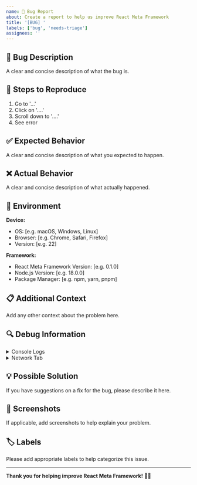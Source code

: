 ```yaml
---
name: 🐛 Bug Report
about: Create a report to help us improve React Meta Framework
title: '[BUG] '
labels: ['bug', 'needs-triage']
assignees: ''
---
```


## 🐛 Bug Description

A clear and concise description of what the bug is.

## 🔄 Steps to Reproduce

1. Go to '...'
2. Click on '....'
3. Scroll down to '....'
4. See error

## ✅ Expected Behavior

A clear and concise description of what you expected to happen.

## ❌ Actual Behavior

A clear and concise description of what actually happened.

## 📱 Environment

**Device:**
- OS: [e.g. macOS, Windows, Linux]
- Browser: [e.g. Chrome, Safari, Firefox]
- Version: [e.g. 22]

**Framework:**
- React Meta Framework Version: [e.g. 0.1.0]
- Node.js Version: [e.g. 18.0.0]
- Package Manager: [e.g. npm, yarn, pnpm]

## 📋 Additional Context

Add any other context about the problem here.

## 🔍 Debug Information

<details>
<summary>Console Logs</summary>

```
Paste any console logs or error messages here
```

</details>

<details>
<summary>Network Tab</summary>

```
Paste any network request/response information here
```

</details>

## 💡 Possible Solution

If you have suggestions on a fix for the bug, please describe it here.

## 📸 Screenshots

If applicable, add screenshots to help explain your problem.

## 🏷️ Labels

Please add appropriate labels to help categorize this issue.

---

**Thank you for helping improve React Meta Framework!** 🚀✨
